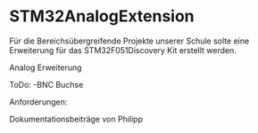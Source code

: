 # STM32AnalogExtension
Für die Bereichsübergreifende Projekte unserer Schule solte eine Erweiterung für das STM32F051Discovery Kit erstellt werden. 

Analog Erweiterung 

ToDo:
-BNC Buchse



Anforderungen: 


Dokumentationsbeiträge von Philipp

